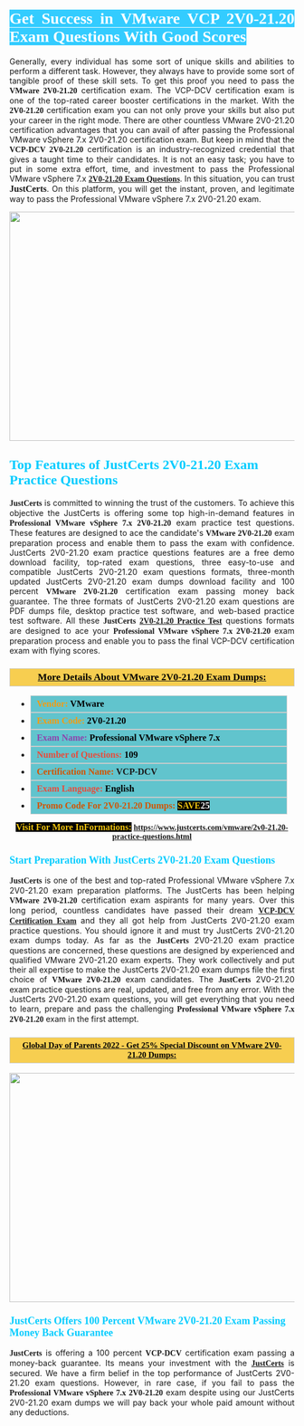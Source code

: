 <h1 style="text-align: justify;"><span style="color:#ffffff;"><span style="font-family:Georgia,serif;"><strong><span style="background-color:#33ccff;">Get Success in VMware VCP 2V0-21.20 Exam Questions With Good Scores</span></strong></span></span></h1>

<p style="text-align: justify;">Generally, every individual has some sort of unique skills and abilities to perform a different task. However, they always have to provide some sort of tangible proof of these skill sets. To get this proof you need to pass the <span style="font-family:Georgia,serif;"><strong>VMware 2V0-21.20</strong></span> certification exam. The VCP-DCV certification exam is one of the top-rated career booster certifications in the market. With the <span style="font-family:Georgia,serif;"><strong> 2V0-21.20</strong></span> certification exam you can not only prove your skills but also put your career in the right mode. There are other countless VMware 2V0-21.20 certification advantages that you can avail of after passing the Professional VMware vSphere 7.x 2V0-21.20 certification exam. But keep in mind that the <span style="font-family:Georgia,serif;"><strong>VCP-DCV 2V0-21.20</strong></span> certification is an industry-recognized credential that gives a taught time to their candidates. It is not an easy task; you have to put in some extra effort, time, and investment to pass the Professional VMware vSphere 7.x <a href="https://www.justcerts.com/vmware/2v0-21.20-practice-questions.html"><span style="font-family:Georgia,serif;"><strong>2V0-21.20 Exam Questions</strong></span></a>. In this situation, you can trust <span style="font-size:16px;"><span style="font-family:Georgia,serif;"><strong>JustCerts</strong></span></span>. On this platform, you will get the instant, proven, and legitimate way to pass the Professional VMware vSphere 7.x 2V0-21.20 exam.</p>

<p style="text-align: center;"><a href="https://www.justcerts.com/vmware/2v0-21.20-practice-questions.html"><img alt="" src="https://i.imgur.com/3zmepCe.jpg" style="width: 720px; height: 405px;" /></a></p>

<h2 style="margin-right:0in; margin-left:0in"><span style="color:#00ccff;"><span style="font-family:Georgia,serif;"><strong><span style="font-size:18pt">Top Features of JustCerts 2V0-21.20 Exam Practice Questions</span></strong></span></span></h2>

<p style="text-align: justify;"><span style="font-size:14px;"><span style="font-family:Georgia,serif;"><strong>JustCerts</strong></span></span> is committed to winning the trust of the customers. To achieve this objective the JustCerts is offering some top high-in-demand features in <span style="font-family:Georgia,serif;"><strong>Professional VMware vSphere 7.x 2V0-21.20</strong></span> exam practice test questions. These features are designed to ace the candidate&#39;s <strong><span style="font-family:Georgia,serif;">VMware 2V0-21.20</span></strong> exam preparation process and enable them to pass the exam with confidence. JustCerts 2V0-21.20 exam practice questions features are a free demo download facility, top-rated exam questions, three easy-to-use and compatible JustCerts 2V0-21.20 exam questions formats, three-month updated JustCerts 2V0-21.20 exam dumps download facility and 100 percent <span style="font-family:Georgia,serif;"><strong>VMware 2V0-21.20</strong></span> certification exam passing money back guarantee. The three formats of JustCerts 2V0-21.20 exam questions are PDF dumps file, desktop practice test software, and web-based practice test software. All these <span style="font-family:Georgia,serif;"><strong>JustCerts</strong></span> <span style="font-family:Georgia,serif;"><a href="https://www.justcerts.com/vmware/2v0-21.20-practice-questions.html"><strong>2V0-21.20&nbsp;Practice Test</strong></a></span> questions formats are designed to ace your <span style="font-family:Georgia,serif;"><strong>Professional VMware vSphere 7.x 2V0-21.20</strong></span> exam preparation process and enable you to pass the final VCP-DCV certification exam with flying scores.</p>

<h3 style="background: #f7ce50; border: 1px solid rgb(204, 204, 204); padding: 5px 10px; text-align: center;"><span style="font-family:Georgia,serif;"><u><u><span style="color:#000000;"><span style="font-size:11pt"><span style="line-height:normal"><b><span style="font-size:13.0pt"><span cambria="">More Details About VMware&nbsp;2V0-21.20 Exam Dumps:</span></span></b></span></span></span></u></u></span></h3>

<ul>
	<li style="margin:0cm 10pt">
	<div style="background:#61c4cd; border: 1px solid rgb(204, 204, 204); padding: 5px 10px; text-align: justify;"><span style="font-family:Georgia,serif;"><span style="font-size:11pt"><span style="line-height:normal"><b><span style="font-size:12.0pt"><span new="" roman="" times=""><span style="color:#f39c12;">Vendor:</span> <span style="color:#000000;">VMware</span></span></span></b></span></span></span></div>
	</li>
	<li style="margin:0cm 10pt">
	<div style="background: #61c4cd; border: 1px solid rgb(204, 204, 204); padding: 5px 10px; text-align: justify;"><span style="font-family:Georgia,serif;"><span style="font-size:11pt"><span style="line-height:normal"><b><span style="font-size:12.0pt"><span new="" roman="" times=""><span style="color:#f39c12;">Exam Code:</span> <span style="color:#000000;">2V0-21.20</span></span></span></b></span></span></span></div>
	</li>
	<li style="margin:0cm 10pt">
	<div style="background: #61c4cd; border: 1px solid rgb(204, 204, 204); padding: 5px 10px; text-align: justify;"><span style="font-family:Georgia,serif;"><span style="font-size:11pt"><span style="line-height:normal"><b><span style="font-size:12.0pt"><span new="" roman="" times=""><span style="color:#8e44ad;">Exam Name:</span> <span style="color:#000000;">Professional VMware vSphere 7.x</span></span></span></b></span></span></span></div>
	</li>
	<li style="margin:0cm 10pt">
	<div style="background: #61c4cd; border: 1px solid rgb(204, 204, 204); padding: 5px 10px;"><span style="font-family:Georgia,serif;"><span style="font-size:11pt"><span style="line-height:normal"><b><span style="font-size:12.0pt"><span new="" roman="" times=""><span style="color:#e74c3c;">Number of Questions:</span><span style="color:#000000;"><span style="color:#f1c40f;"> </span>109</span></span></span></b></span></span></span></div>
	</li>
	<li style="margin:0cm 10pt">
	<div style="background: #61c4cd; border: 1px solid rgb(204, 204, 204); padding: 5px 10px; text-align: justify;"><span style="font-family:Georgia,serif;"><span style="font-size:11pt"><span style="line-height:normal"><b><span style="font-size:12.0pt"><span new="" roman="" times=""><span style="color:#d35400;">Certification Name:</span>&nbsp;VCP-DCV</span></span></b></span></span></span></div>
	</li>
	<li style="margin:0cm 10pt">
	<div style="background: #61c4cd; border: 1px solid rgb(204, 204, 204); padding: 5px 10px; text-align: justify;"><span style="font-family:Georgia,serif;"><span style="font-size:11pt"><span style="line-height:normal"><b><span style="font-size:12.0pt"><span new="" roman="" times=""><span style="color:#e74c3c;">Exam Language:</span> <span style="color:#000000;">English</span></span></span></b></span></span></span></div>
	</li>
	<li style="margin:0cm 10pt">
	<div style="background: #61c4cd; border: 1px solid rgb(204, 204, 204); padding: 5px 10px;"><span style="font-family:Georgia,serif;"><span style="font-size:11pt"><span style="line-height:normal"><b><span style="font-size:12.0pt"><span new="" roman="" times=""><span style="color:#d35400;">Promo Code For 2V0-21.20 Dumps:</span><span style="color:#f1c40f;"> <span style="background-color:#000000;">SAVE</span></span><span style="color:#ffffff;"><span style="background-color:#000000;">25</span></span></span></span></b></span></span></span></div>
	</li>
</ul>

<p style="text-align: center;"><span style="font-family:Georgia,serif;"><strong><span style="font-size:16px;"><span style="color:#f1c40f;"><span style="background-color:#000000;">Visit For More InFormations:</span></span></span>&nbsp;<a href="https://www.justcerts.com/vmware/2v0-21.20-practice-questions.html">https://www.justcerts.com/vmware/2v0-21.20-practice-questions.html</a></strong></span></p>

<h3 style="margin-right:0in; margin-left:0in"><span style="color:#00ccff;"><span style="font-family:Georgia,serif;"><strong><span style="font-size:13.5pt">Start Preparation With JustCerts 2V0-21.20 Exam Questions</span></strong></span></span></h3>

<p style="text-align: justify;"><span style="font-family:Georgia,serif;"><strong>JustCerts</strong></span> is one of the best and top-rated Professional VMware vSphere 7.x 2V0-21.20 exam preparation platforms. The JustCerts has been helping <span style="font-family:Georgia,serif;"><strong>VMware 2V0-21.20</strong></span> certification exam aspirants for many years. Over this long period, countless candidates have passed their dream <a href="https://www.justcerts.com/vmware/vcp-certification-exams.html"><span style="font-family:Georgia,serif;"><strong>VCP-DCV Certification Exam</strong></span></a> and they all got help from JustCerts 2V0-21.20 exam practice questions. You should ignore it and must try JustCerts 2V0-21.20 exam dumps today. As far as the <span style="font-family:Georgia,serif;"><strong>JustCerts</strong></span> 2V0-21.20 exam practice questions are concerned, these questions are designed by experienced and qualified VMware 2V0-21.20 exam experts. They work collectively and put their all expertise to make the JustCerts 2V0-21.20 exam dumps file the first choice of <strong><span style="font-family:Georgia,serif;">VMware 2V0-21.20</span></strong> exam candidates. The <span style="font-family:Georgia,serif;"><strong>JustCerts</strong></span> 2V0-21.20 exam practice questions are real, updated, and free from any error. With the JustCerts 2V0-21.20 exam questions, you will get everything that you need to learn, prepare and pass the challenging <span style="font-family:Georgia,serif;"><strong>Professional VMware vSphere 7.x 2V0-21.20</strong></span> exam in the first attempt.</p>

<h3 style="background: rgb(247, 206, 80); border: 1px solid rgb(204, 204, 204); padding: 5px 10px; text-align: center;"><span style="font-family:Georgia,serif;"><u><span style="color:#000000;"><span style="font-size:11pt;"><span style="line-height:normal;"><b><span cambria="">Global Day of Parents 2022 - Get 25% Special Discount on VMware 2V0-21.20 Dumps:</span></b></span></span></span></u></span></h3>

<p style="text-align: center;"><a href="https://www.justcerts.com/vmware/2v0-21.20-practice-questions.html"><img alt="" src="https://i.imgur.com/fQyYzMS.jpg" style="width: 720px; height: 405px;" /></a></p>

<h3 style="margin-right:0in; margin-left:0in"><span style="color:#00ccff;"><span style="font-family:Georgia,serif;"><strong><span style="font-size:13.5pt">JustCerts Offers 100 Percent VMware 2V0-21.20 Exam Passing Money Back Guarantee</span></strong></span></span></h3>

<p style="text-align: justify;"><span style="font-family:Georgia,serif;"><strong>JustCerts</strong></span> is offering a 100 percent <span style="font-family:Georgia,serif;"><strong>VCP-DCV</strong></span> certification exam passing a money-back guarantee. Its means your investment with the <a href="https://www.justcerts.com/"><span style="font-size:14px;"><span style="font-family:Georgia,serif;"><strong>JustCerts</strong></span></span></a> is secured. We have a firm belief in the top performance of JustCerts 2V0-21.20 exam questions. However, in rare case, if you fail to pass the <span style="font-family:Georgia,serif;"><strong>Professional VMware vSphere 7.x 2V0-21.20</strong></span> exam despite using our JustCerts 2V0-21.20 exam dumps we will pay back your whole paid amount without any deductions.</p>
